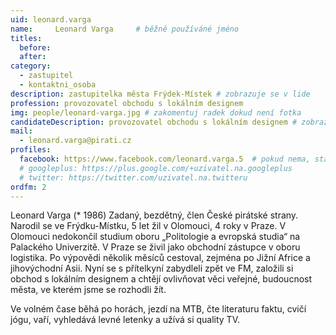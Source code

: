 ```yaml
---
uid: leonard.varga
name:     Leonard Varga 	# běžně používáné jméno
titles:
  before:
  after:
category:
  - zastupitel
  - kontaktni_osoba
description: zastupitelka města Frýdek-Místek # zobrazuje se v lide
profession: provozovatel obchodu s lokálním designem
img: people/leonard-varga.jpg # zakomentuj radek dokud není fotka
candidateDescription: provozovatel obchodu s lokálním designem # zobrazuje se v komunalni-volby
mail:
  - leonard.varga@pirati.cz
profiles:
  facebook: https://www.facebook.com/leonard.varga.5  # pokud nema, staci smazat tuto radku
  # googleplus: https://plus.google.com/+uzivatel.na.googleplus
  # twitter: https://twitter.com/uzivatel.na.twitteru
ordfm: 2
---
```


Leonard Varga (* 1986)
Zadaný, bezdětný, člen České pirátské strany.
Narodil se ve Frýdku-Místku, 5 let žil v Olomouci, 4 roky v Praze.
V Olomouci nedokončil studium oboru „Politologie a evropská studia“ na Palackého Univerzitě.
V Praze se živil jako obchodní zástupce v oboru logistika. Po výpovědi několik měsíců cestoval, zejména po Jižní Africe a jihovýchodní Asii.
Nyní se s přítelkyní zabydleli zpět ve FM, založili si obchod s lokálním designem a chtějí ovlivňovat věci veřejné,
budoucnost města, ve kterém jsme se rozhodli žít.

Ve volném čase běhá po horách, jezdí na MTB, čte literaturu faktu, cvičí jógu, vaří, vyhledává levné letenky a užívá si quality TV.
